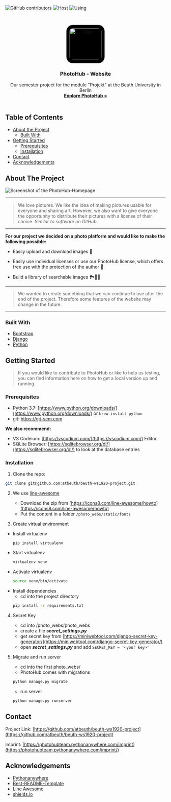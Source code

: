 <!-- shields -->
![GitHub contributors](https://img.shields.io/github/contributors/atbeuth/beuth-ws1920-project)
![Host](https://img.shields.io/badge/Host-pythonanywhere-blue)
![Using](https://img.shields.io/badge/Using-Python%20--%20Django-yellowgreen)

<!-- PROJECT LOGO -->
<br />
<p align="center">
    <img style="background: black; padding: 10px; border-radius: 20px;" src="https://photohubteam.pythonanywhere.com/static/icons/logo_photohub.png" alt="Logo" width="100" height="100">

  <h3 align="center">PhotoHub - Website</h3>

  <p align="center">
    Our semester project for the module "Projekt" at the Beuth University in Berlin
    <br />
    <a href="https://photohubteam.pythonanywhere.com/"><strong>Explore PhotoHub »</strong></a>
    <br /><br />

<!-- TABLE OF CONTENTS -->
## Table of Contents

* [About the Project](#about-the-project)
  * [Built With](#built-with)
* [Getting Started](#getting-started)
  * [Prerequisites](#prerequisites)
  * [Installation](#installation)
* [Contact](#contact)
* [Acknowledgements](#acknowledgements)

<!-- ABOUT THE PROJECT -->
## About The Project

<img src="https://photohubteam.pythonanywhere.com/uploaded_content/media/PhotoHub_Homepage_qcW7OR5.jpg" alt="Screenshot of the PhotoHub-Homepage">

---
> We love pictures. We like the idea of making pictures usable for everyone and sharing art. However, we also want to give everyone the opportunity to distribute their pictures with a license of their choice. *Similar to software on GitHub*.
---

**For our project we decided on a photo platform and would like to make the following possible:**

* Easily upload and download images 📡

* Easily use individual licenses or use our PhotoHub license, which offers free use with the protection of the author 📃

* Build a library of searchable images 🏞🌌🌉

---

> We wanted to create something that we can continue to use after the end of the project. Therefore some features of the website may change in the future.

---

### Built With

* [Bootstrap](https://getbootstrap.com)
* [Django](https://www.djangoproject.com)
* [Python](https://www.python.org)

<!-- GETTING STARTED -->
## Getting Started
>If you would like to contribute to PhotoHub or like to help us testing, you can find information here on how to get a local version up and running.

### Prerequisites
* Python 3.7: [https://www.python.org/downloads/](https://www.python.org/downloads/) or `brew install python`
* git: https://git-scm.com

**We also recommend:**
* VS Codeium: [https://vscodium.com/](https://vscodium.com/) Editor
* SQLite Browser: [https://sqlitebrowser.org/dl/](https://sqlitebrowser.org/dl/) to look at the database entries

### Installation
1. Clone the repo:
```sh
git clone git@github.com:atbeuth/beuth-ws1920-project.git
```

2. We use [line-awesome](https://icons8.com/line-awesome)
    * Download the zip from [https://icons8.com/line-awesome/howto](https://icons8.com/line-awesome/howto)
    * Put the content in a folder 
    `/photo_webs/static/fonts`

3. Create virtual environment
*   Install virtualenv 
    ```sh
    pip install virtualenv
    ```
*   Start virtualenv
    ```sh
    virtualenv venv
    ```
*   Activate virtualenv
    ```sh
    source venv/bin/activate
    ```
*   Install dependencies
    * cd into the project directory
    ```sh
    pip install -r requirements.txt
    ```

4. Secret Key
    * cd into /photo_webs/photo_webs
    * create a file ***secret_settings.py***
    * get secret key from [https://miniwebtool.com/django-secret-key-generator/](https://miniwebtool.com/django-secret-key-generator/)
    * open ***secret_settings.py*** and add 
    `SECRET_KEY = '<your key>'`

5. Migrate and run server
    * cd into the first photo_webs/
    * PhotoHub comes with migrations
    ```sh
    python manage.py migrate
    ```
    * run server
     ```sh
    python manage.py runserver
    ```
<!-- CONTACT -->
## Contact
Project Link: [https://github.com/atbeuth/beuth-ws1920-project](https://github.com/atbeuth/beuth-ws1920-project)

Imprint: [https://photohubteam.pythonanywhere.com/imprint](https://photohubteam.pythonanywhere.com/imprint/)

<!-- ACKNOWLEDGEMENTS -->
## Acknowledgements
* [Pythonanywhere](https://www.pythonanywhere.com)
* [Best-README-Template](https://github.com/othneildrew/Best-README-Template)
* [Line Awesome](https://icons8.com/line-awesome)
* [shields.io](https://shields.io/category/other)
